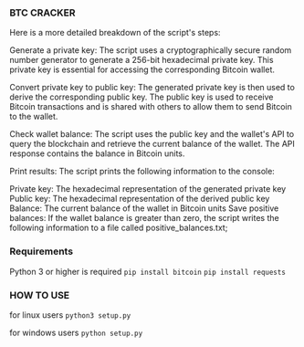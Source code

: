 ### BTC CRACKER

Here is a more detailed breakdown of the script's steps:

Generate a private key: The script uses a cryptographically secure random number generator to generate a 256-bit hexadecimal private key. This private key is essential for accessing the corresponding Bitcoin wallet.

Convert private key to public key: The generated private key is then used to derive the corresponding public key. The public key is used to receive Bitcoin transactions and is shared with others to allow them to send Bitcoin to the wallet.

Check wallet balance: The script uses the public key and the wallet's API to query the blockchain and retrieve the current balance of the wallet. The API response contains the balance in Bitcoin units.

Print results: The script prints the following information to the console:

Private key: The hexadecimal representation of the generated private key
Public key: The hexadecimal representation of the derived public key
Balance: The current balance of the wallet in Bitcoin units
Save positive balances: If the wallet balance is greater than zero, the script writes the following information to a file called positive_balances.txt;


### Requirements

 Python 3 or higher is required
 `pip install bitcoin`
`pip install requests`


### HOW TO USE

for linux users
`python3 setup.py`

for windows users
`python setup.py`
